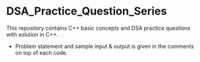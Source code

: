 # DSA_Practice_Question_Series
This repository contains C++ basic concepts and DSA practice questions with solution in C++.
- Problem statement and sample input & output is given in the comments on top of each code.
